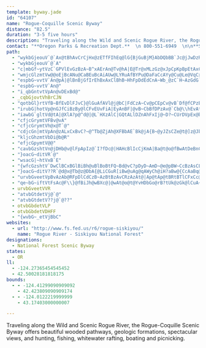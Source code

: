 ```yaml
---
template: byway.jade
id: "64107"
name: "Rogue-Coquille Scenic Byway"
distance: "82.5"
duration: "3-5 five hours"
description: "Traveling along the Wild and Scenic Rogue River, the Rogue-Coquille Scenic Byway offers beautiful wooded pathways, geologic formations, spectacular views, and hunting, fishing, whitewater rafting, boating and picnicking.  "
contact: "**Oregon Parks & Recreation Dept.**  \n 800-551-6949  \n\n**Siskiyou National Forest**  \n 541-471-6500  \n\n"
path: 
  - "wykbGjeouV`@`Ax@tBhAvCrCjHx@zETfFIhEq@lG{BjGuBjM}AbDQbBB`Jc@jJwDzR?pDf@zAjBbJjCrFf@UxCJtEjAlCtA~AvBzAhDlB`CQtGZlCfDhFtB~@nG`BhWbBpFhAlKjD~I~DbQnEdFbG|AdDlDhNh@vGAnJ?xHOvFcCpK_EhImA|EFfBpAfF`DzE~@n@VZr@\\jAh@rFLfDm@hDJrC|@tCfCdB`Ep@|EG`Jz@`P~@xCdBxClFjEjEtB`ChBlAfBpBhEbIfT|A~BrEhExArCv@zBT`CUxBeAfCwA`CyBtHShGV|Hc@bGm@nSHbFbBdJBZd@jBhOz`@~@nCJR`AhAdAjB|BlBxEpD|Et@bBc@vCmBzCa@zCpBxA?pBg@hBKdDEf@HpJFPCd\\JjECb@BxDt@\\v@bA~ER`@n@rAz@fChAfCrF`C`B~Cr@p@~@\\hIbAhDnBdIlCdCxE~@~DrExI`AfDx@lCxAlBhBlDJhBGtHd@pAvC|Bj@`AZzEtFfWl@vBtChQUjLUlINfD~@dExBjFrCrB`A`EXl@xAjEv@tCvDtJzDbEvBJbA`MBvAn@vG"
  - "wykbGjeouV`@`A"
  - "c|mbGf~ytVzC`GPVlEvGzBzA~B^xAErAn@Tv@hA|E@Tr@xMLzGz@xJpCpKpBpEtAxCzBxIpEbWdDdKfCpFtAvAtB~D|C\\pEYbEPjRrEtHeAzDgBb@w@pHhAf@d@h@bBnLzLjBxDdA`GTbEeCxVH|ErAfIEzIi@~B]XeAzBG|@^xCiB`GuA|FqCjEmDdJsGzS}@tHq@dJ]pQeBjOeArCyCzD{BlCmJnPcAlD?v@tGzIzDdJvCfBjB?lBw@hEwExD{B|AQx@e@hCjDTbBIzBo@nBiC~CqLhQcIzCeCtAyFvEeD`EwAxDG~CLfBlDpFf@zAAbA}AxDg@jDiAz[LpF^jJg@rCOlDhAbFPpDc@~@iDnBgCzFsAlEKtAa@lA_BvBmApHuC|G}@dC]`F[pE?hFMdEh@tG"
  - "wmjcGlzmtVw@@oEjBcANu@CaBEuBcAiAUw@LYRuAfBYPu@DaFaCcAYy@Cu@Le@VqCxBu@Ti@GeAaBYQYA_@DcBfAoAd@wA@i@Ma@_@Sm@Ee@@y@VmBx@eCd@sC@mAWeAwEiJw@cAuAaAe@w@_A}FI_BDe@N_@r@eA^_AHiAMkAO_@k@m@mAq@uA_@sA@}CvAsAXy@Gu@YsAeAcBsB_CsBc@_CS_@_CsBS_@_@sAS]{@m@e@mASsBCsBVmBdAsCNw@IiAyAwCe@oCm@oAUUy@QoBJy@QUSQ_@KgAH_Bd@qAr@a@bBQh@q@N}ACy@UeAo@k@cFw@eDoBw@}@qCoA[EsADgAW[?_B\\]Ec@_@O]eAuESsIQs@_@g@c@_@_AKg@QeAiCu@}@O_@aBcGQ]c@YsDa@c@c@k@{AF_Ab@{@\\kAN}Bp@cFBe@Oy@u@}Aq@[_CEyBs@m@DyBz@yDOoBe@w@T{A|AGpANt@rC`@Ht@Uz@kFfAgDfD_ANkA[wAiBUw@PsA\\cB?uBYi@y@cAcCYoD}BmBgFQaKv@cFGyAa@c@kAZgAdBiClCyAvBmA@Ji@~@kBZsAU_A_@Si@BaAl@gFdFsACsAm@eBiAiBuB_CaF_AyByBoCiB[yB@}FdBcCq@oFcD_Bc@oB_CaB{CgDkGy@cBmAkEmAqC{AiD{@uDc@}@cByAa@o@eDiGiAuBiCkCuCmA_C{Ac@c@q@_AYW_A{@eAkAuBuAeA}@YiAk@yK]yAo@g@iB_Am@?aARi@KYm@?mAOkAmD{J_@k@c@[mBm@UWEQ@a@Xm@vAeBzAwCpC}DHw@Ce@Sa@WSi@EYNyBhDqD`Dy@z@yCpEe@nAi@pCCd@JrBKfAu@~@eF`Da@|@WzCe@v@e@RgARuDy@qB?qA^iA~@w@xA_BrBo@jAmAbDYxAeAzJOv@s@xAe@^g@R[DuNLoBp@}@f@c@d@o@`BQrBD`EXdHCv@[f@YL]?}Bg@oHj@]Ho@AoAYmALoBl@_AdA{HrKsA`D}A`Ge@x@mAp@yGx@{ECeAHwGlBmE~A}Gl@sAQsBeAcB[kI_@gJw@uABs@ReB~@sAlAkDfMo@t@_Ad@wEr@cA\\aAd@gClCO`@IjAHdHEb@_@bAm@l@{Aj@mCl@y@@sAUcCgA_Aq@gFgFoAq@cASwAEuAFmHhCcANy@B}C_@oCQ_HAqBFwGvAwAIoAe@}BaByAy@y@?cH~A_@@s@OyA_A}ByByCqA]Y_ByCk@m@gAs@_AsB_@{D_@wAoAeDuDmHy@y@_Ai@gEsB{@w@o@eAsA_DSu@KkATaEEmASgA_AoD[yAGy@BiAJy@\\yAR}Aj@}GB_B]gK[yAsA_De@oCGkAFmAd@gD^_EhAgH^uMC_B[aEYyAe@wAmF}McB_Dw@eEEuB\\uHEwAZsBTy@pBeCjBcEb@_BHy@EwBc@iBoA_Dg@{Dy@sDsCqI{AsCuN_UwBmBkAe@cCe@mCJoATyMpEsEt@_J~BuEb@iAr@s@n@oAvBYRYDy@a@}AwBkAaAm@E{Hf@i@Ge@YiCgC_Aq@cA_@iDe@iB{@sAYm@CsAVsGzBeAPqCDoCIwEJgAGWKyA_BcBsAwBgDoByB_KoGuBqBaDaEoAk@uAMsARaJ`FsA\\_CIkKuBy@?o@ZYX}CdF_BrBeL`Gy@x@]j@Qt@G~@LpHIbE[~DY|A_@tAyAxC}C~DsA`DcAtG_@vAmDtHe@rA_@xA_AtGc@vAyArCcE|GeGzMu@bAy@r@gB~@_FfCgSnLuDdD_@f@wBxEgH~FsDlCsBx@iBFyRKgCJuB~AuM|M}AbAmBEmDk@{MKkCa@qEgAiAKoC@i@Pc@XyAzBi@pA_@tAO|BDlBNjAd@nAfBjBTj@LrBId@c@z@wD`EyBdBeA\\mC^cFfAaBJsBQw@JwBz@uNjDsEt@cAb@o@t@y@b@y@TyCb@mAD}B^o@R_ErBsBlBwB~Ao@dAi@xD_@tAUxAC~AH~AhAlG?`BIf@[|@wBlByEfI}ChDYt@u@tFYd@_BhCmBjBaAvDOzKa@vCiAX}A|A_@DgFDqIOoAIqH@_D^{l@`QkKlD_CdBw@`AQ`@]rAY~BkAlOmA`H_C`Kg@nAk@hAcD`E}DxF_@dAy@hE_AjHgAfGSn@kApB?x@h@rEbBtEXlDj@xB?x@Yl@sBxBo@dAo@fAoAdDs@xDS`EBx@XdCElAg@fBq@jAwE`E_AjBi@r@eLxE}@n@[h@g@fBOxCQZYJi@My@sAqNc]kBaCoDgDeAe@kCq@gGyCaBMi@DgAXiElBy@p@s@fAe@pA]xAE`BB`BN|A`@hBFd@YfFDbBtA`F?jAUn@cAdBUfA[jD_@tAqCxE_DdEi@nA_@vAO~AD`Bx@zGZxAr@hA|ArA^`ANv@NzACx@Yj@WLm@Bu@QuGqB{QoMuJiH_AiBwBuFuBoM_AmDgDaIo@gAyBeBs@gA_@wAs@{Ge@sAcBkCgD{DgKuFaEkC}MoLmBq@y@Gi@DeAXkGlCyEzCWJ{@Ds@Y_BqAcAa@eAYwDW_Ag@m@q@Uq@Y{AU{Dc@yAo@eAy@w@eA[wE@qUvAeALgA\\_Ah@u@~@i@pA]xAGlBNrArA~ChBtI~@lHxChPBx@SjBu@rAg@XaB`@wERmCYmEaAgAKeDVwB@eAE}GoAi@CsAVs@d@Q^y@rDc@nA_@j@c@^e@RuJx@cAb@}DrCiChA}BhBi@RiB^uCRmCtAuH|BoEdAcDtAwD\\eATYPmBzBgDdBa@p@s@rAsAfGBxBXtASjDRfArBnGV~D|@pBrFbJr@dAzGnHhBdCrA~CrCnIZvAHlAIlA_D`Ni@lAs@~@cE~BsD`D_M`Iy@x@iBfCi@pAcAjD[f@wIzFc@b@c@z@s@lCkCxEs@dAyBfBs@`A_AlDm@nAeDzDaAfBeBfAqElEuAbCcBbAS^Eb@D`G[~@yBr@o@l@YlBM^}B~A{BxDaClFkCzE}C~DqBrBcBtBaBxD{FpEeAr@y@RY?w@Wg@u@Ie@EsBZmBfCkDrIiOnJiSNgAImCrA}DX{A@mAIy@k@qCc@sAu@aAsBsBsAkEyA{Co@aAYY_Ae@qAWaA_@gFoE_BcAaGaAePgGcCsAyBeBcAk@sAYy@BeARaAf@y@|@k@lAiAxDmAtCo@fAy@|@{@r@cAd@qErAeCdA}B`B}G`GkE~C}FnDeCnAcAZaCLk@AwAYkCeAq@s@qAyB{IoRiAyCgAsDeCwMy@_DcA_CgDgEcEaE_CyAmGqCqC_Bu@m@wDuDoC_EwDuGyBwFyEePoJy]iAcDyAeBoBuAcOoFuAw@mAmAk@}@mAiCsBkGiD{Ls@mA}@g@WQOfCQ|@{@xBkG|Kk@r@wAlAcHjEeAx@wDxEmCbEeApA}@p@y@`@cAPcC?eD]mBAgC^mFfBoExBwAxA_AzAe@pAmCnKsA~DoB`Di@l@aCnBuNzG_VhKu@VwALsD_@s@Vi@l@_B`E_Av@cGrCg@b@cD~GY~@K~@?tIYpBU~@o@lA}AxA}@X_BJmF?aYsDeBOgiAgCcBBiBRiBl@yBzA}BvCyBnDcBvB_CdB}Bt@{MpB}Dx@sC`AyCrAqGpE_TjSqDfEmF`HqVn\\_DxD_C|BkEpDsE`DmGdD}WhLgEpCsDlD}ElGiTx[sElGkJfIgHfH}DrCgClAoErAqCb@sCLqMK}GWsASaCs@_CmAqKyGcB{@iA_@_AKsAEcBPiCt@cAj@}@v@aAnAwA~BsJrRgCnDo@l@gAl@kA^mBNoAK_Cs@iM_IiAa@iCe@o_@_BwHMo_@zAmEd@uBj@cDrA}BnAsDnCySlRiBvAsAr@cCr@}@L{Pt@mBRsB^wE~BkL|JcBjBkAnBcAdCiD~D]l@"
  - "espbG~vvtV`An@pA|@lBnBjGfIrEhBxAxClBhB~HhFpDdEdCnA~Wb_@zC`H~AzGdG`M"
  - "espbG~vvtV`An@"
  - "i_qbGntvtVpAn@vDExBd@"
  - _cqbGjovtVhBrCJN
  - "qotbGl}rtVfB~BfEvDlFJvC}@lGuAfAVl@j@bC|FdCzA~Cv@pCEpCv@vB`Df@fCPzBl@`BhAp@lBP~@Kt@kFzAaBp@JhAR@H\\hBEbBc@zBi@hA_A|EqAfCqAjE?lCFbBVv@bBlB~@XlFVpAbApHzIvBjEBzFb@zBd@hAbE~DpBnC"
  - "irubG|hotVp@nGJfCiBzBy@lCFvEUvFiA|EyAnBF|@vB~CbBfDPzAv@`Cb@\\hEvAtAhAvArBfBzClEvKbAnE`EtJlC`F"
  - "iawbG`gltVd@tA|@XlA?p@^d@|@L`HXzAlC|GQtALlDZnAhFxIj@~D?~CUrDVpEx@bAvDlCb@p@l@PzDaCfDDVD^pAKv@]xCDxDb@zAn@|F"
  - "cfjcGrymtVFBv@vA"
  - "cfjcGrymtVh@x@T`@"
  - "cdjcGn|mtVpAn@zALxCxBvC?~@^Tb@ZjAh@XFBbAE`Bk@jA{B~@yJZsCZe@t@]z@JbCQlGe@zA_@bAcAl@_DBcBgCsJIi@{A}LUiITaBdDsEbCaCl@mBPaERa@f@eApAcAt@kAh@gBp@mDfAcB~@j@zBnG~BfDdCp@pGJlCzAz@?bCiAp@oBbCeEh@aBi@cBgEqEs@iAk@qGJQrAd@bAhAlAh@zAWb@w@h@gDJu@ZuBGcB{DsD{@iA[sC~@kEl@sECmCPcC"
  - "kljcGhzmtVbDi@b@R"
  - "efjcGpymtV@@"
  - "cavbGzshtVn@jDHb@v@lFpApIz@`I?fDc@|HAHcBlIcCjKmA|Ba@t@o@fBwAtDeBnCu@lA}KjHk@`@kA|@SZuA|BAL"
  - "}oacG~ditVR`@"
  - "wsacG|~htVxB`E"
  - "{wfcGzshtV`DwClBCxBGlBiBh@uBlBoBtFQ~Bd@vC?pDyD~AmD~@e@pBW~CcBzAsCLcBlA_Ep@}@hAc@jADl@bACbGZ|@f@PvB]pAtAl@tCf@h@VDlAg@hBy@tD_@LQ~@{Ab@_Eh@cAfBcAhAMtAo@d@cBfBcB~@L^b@?bAYzBsB~DCpAp@hA~@Dv@_@bAc@b@P^hACp@b@zBrCKbCD~BtAzEElAVfAv@l@hBG`Bw@jAuBlC?nAXnA^d@~Fj@`EzAxB`B|G~L"
  - "}oacG~ditV??R`@d@x@Tb@z@DbA{@LiCGuR[iBw@uAg@qAWyCh@iH?aBw@{CcAaBq@cAUmCP}@p@SlERzDe@~@oAbAuBpCgDpFoBzBKvD]bBe@tEkEl@QdD|@fBrBb@RdCw@lFDzBbAbDJlFmCfDcAdADlDLl@BfA]vA_A"
  - "urvbGveetVpBvAzAb@RFpDlCdCzB~AzBtBzAvCRzAzAt@|Ap@tAp@tBRtBTlCFxCc@tFOr@K\\_CzGuBbG{A`C_@|AGfBE|@Tl@Rl@\\pB?@Nx@W|@{@j@gBb@o@Bo@@u@|@EpB?BH^b@lC`@nB"
  - "qe~bG~iftVtFsAc@F\\}@fBiJh@wBXc@|@wAt@o@t@YvHDbGo@rB?tUk@zGk@lCuA~D}@zAcAfDqFdDgI~IwL~C_DpIyDlF{AdDaC^uAw@gE_@u@nCw@\\KtBVzGvLlQzHdMvDlHtCzBYfIv@lC~ElBrBlCvAdPxDpB`Bj@pA"
  - urvbGveetVVR
  - "atvbGtdetVj@`@"
  - "atvbGtdetV??j@`@??"
  - otvbGbdetVLP
  - otvbGbdetVDHFF
  - "{wvbG~_etVjBbC"
websites: 
  - url: "http://www.fs.fed.us/r6/rogue-siskiyou/"
    name: "Rogue River - Siskiyou National Forest"
designations: 
  - National Forest Scenic Byway
states: 
  - OR
ll: 
  - -124.27365454545452
  - 42.50028181818175
bounds: 
  - - -124.41299090909092
    - 42.423809090909174
  - - -124.0122219999999
    - 43.17403000000007

---
```


Traveling along the Wild and Scenic Rogue River, the Rogue-Coquille Scenic Byway offers beautiful wooded pathways, geologic formations, spectacular views, and hunting, fishing, whitewater rafting, boating and picnicking.  